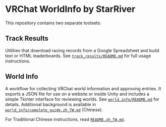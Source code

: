 # VRChat WorldInfo by StarRiver

This repository contains two separate toolsets:

## Track Results
Utilities that download racing records from a Google Spreadsheet and
build text or HTML leaderboards. See [`track_results/README.md`](track_results/README.md)
for full usage instructions.

## World Info
A workflow for collecting VRChat world information and approving entries.
It exports a JSON file for use on a website or inside Unity and includes a
simple Tkinter interface for reviewing worlds.
See [`world_info/README.md`](world_info/README.md) for details.
Additional background is available in
[`world_info/complete_guide.zh_TW.md`](world_info/complete_guide.zh_TW.md) (Chinese).

For Traditional Chinese instructions, read
[`README.zh_TW.md`](README.zh_TW.md).
